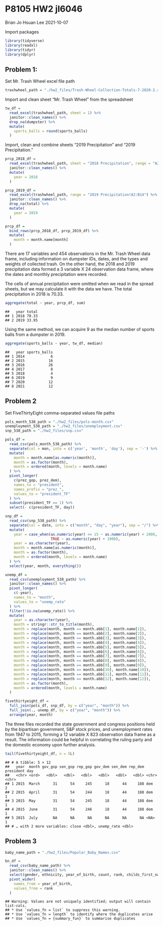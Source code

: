 P8105 HW2 jl6046
================
Brian Jo Hsuan Lee
2021-10-07

Import packages

``` r
library(tidyverse)
library(readxl)
library(tidyr)
library(dplyr)
```

## Problem 1:

Set Mr. Trash Wheel excel file path

``` r
trashwheel_path = "./hw2_files/Trash-Wheel-Collection-Totals-7-2020-2.xlsx"
```

Import and clean sheet “Mr. Trash Wheel” from the spreadsheet

``` r
tw_df = 
  read_excel(trashwheel_path, sheet = 1) %>%
  janitor::clean_names() %>%
  drop_na(dumpster) %>%
  mutate(
    sports_balls = round(sports_balls)
  )
```

Import, clean and combine sheets “2019 Precipitation” and “2019
Precipitation.”

``` r
prcp_2018_df = 
  read_excel(trashwheel_path, sheet = "2018 Precipitation", range = "A2:B14") %>%
  janitor::clean_names() %>%
  mutate(
    year = 2018
  )

prcp_2019_df = 
  read_excel(trashwheel_path, range = "2019 Precipitation!A2:B14") %>%
  janitor::clean_names() %>%
  drop_na(total) %>%
  mutate(
    year = 2019
  )

prcp_df =
  bind_rows(prcp_2018_df, prcp_2019_df) %>%
  mutate(
    month = month.name[month]
  )
```

There are 17 variables and 454 observations in the Mr. Trash Wheel data
frame, including information on dumpster IDs, dates, and the types and
weights of collected trash. On the other hand, the 2018 and 2019
precipitation data formed a 3 variable X 24 observation data frame,
where the dates and monthly precipitation were recorded.

The cells of annual precipitation were omitted when we read in the
spread sheets, but we may calculate it with the data we have. The total
precipitation in 2018 is 70.33.

``` r
aggregate(total ~ year, prcp_df, sum)
```

    ##   year total
    ## 1 2018 70.33
    ## 2 2019 33.95

Using the same method, we can acquire 9 as the median number of sports
balls from a dumpster in 2019.

``` r
aggregate(sports_balls ~ year, tw_df, median)
```

    ##   year sports_balls
    ## 1 2014            6
    ## 2 2015           16
    ## 3 2016           26
    ## 4 2017            8
    ## 5 2018            4
    ## 6 2019            9
    ## 7 2020           12
    ## 8 2021           12

## Problem 2

Set FiveThirtyEight comma-separated values file paths

``` r
pols_month_538_path = "./hw2_files/pols-month.csv"
unemployment_538_path = "./hw2_files/unemployment.csv"
snp_538_path = "./hw2_files/snp.csv"
```

``` r
pols_df = 
  read_csv(pols_month_538_path) %>% 
  separate(col = mon, into = c('year', 'month', 'day'), sep = '-') %>% 
  mutate(
    month = month.name[as.numeric(month)],
    month = as.factor(month),
    month = ordered(month, levels = month.name)
  ) %>%
  pivot_longer(
    c(prez_gop, prez_dem),
    names_to = "president",
    names_prefix = "prez_",
    values_to = "president_TF"
  ) %>% 
  subset(president_TF == 1) %>% 
  select(- c(president_TF, day))
```

``` r
snp_df = 
  read_csv(snp_538_path) %>% 
  separate(col = date, into = c("month", "day", "year"), sep = "/") %>% 
  mutate(
    year = case_when(as.numeric(year) <= 15 ~ as.numeric(year) + 2000,
                     TRUE ~ as.numeric(year) + 1900), 
    year = as.character(year),
    month = month.name[as.numeric(month)],
    month = as.factor(month),
    month = ordered(month, levels = month.name)
  ) %>% 
  select(year, month, everything())
```

``` r
unemp_df = 
  read_csv(unemployment_538_path) %>%
  janitor::clean_names() %>% 
  pivot_longer(
    c(-year),
    names_to = "month",
    values_to = "unemp_rate"
  ) %>% 
  filter(!is.na(unemp_rate)) %>% 
  mutate(
    year = as.character(year),
    month = stringr::str_to_title(month),
    month = replace(month, month == month.abb[1], month.name[1]), 
    month = replace(month, month == month.abb[2], month.name[2]), 
    month = replace(month, month == month.abb[3], month.name[3]),
    month = replace(month, month == month.abb[4], month.name[4]), 
    month = replace(month, month == month.abb[5], month.name[5]), 
    month = replace(month, month == month.abb[6], month.name[6]),
    month = replace(month, month == month.abb[7], month.name[7]), 
    month = replace(month, month == month.abb[8], month.name[8]), 
    month = replace(month, month == month.abb[9], month.name[9]),
    month = replace(month, month == month.abb[10], month.name[10]), 
    month = replace(month, month == month.abb[11], month.name[11]), 
    month = replace(month, month == month.abb[12], month.name[12]),
    month = as.factor(month),
    month = ordered(month, levels = month.name)
  )
```

``` r
fivethirtyeight_df =
  full_join(pols_df, snp_df, by = c("year", "month")) %>%
  full_join(., unemp_df, by = c("year", "month")) %>% 
  arrange(year, month)
```

The three files recorded the state government and congress positions
held by the bipartisan government, S&P stock prices, and unemployment
rates from 1947 to 2015, forming a 12 variable X 823 observation data
frame as a result. The information could be helpful in correlating the
ruling party and the domestic economy upon further analysis.

``` r
tail(fivethirtyeight_df, n = 5L)
```

    ## # A tibble: 5 × 12
    ##   year  month gov_gop sen_gop rep_gop gov_dem sen_dem rep_dem president day  
    ##   <chr> <ord>   <dbl>   <dbl>   <dbl>   <dbl>   <dbl>   <dbl> <chr>     <chr>
    ## 1 2015  March      31      54     245      18      44     188 dem       2    
    ## 2 2015  April      31      54     244      18      44     188 dem       1    
    ## 3 2015  May        31      54     245      18      44     188 dem       1    
    ## 4 2015  June       31      54     246      18      44     188 dem       1    
    ## 5 2015  July       NA      NA      NA      NA      NA      NA <NA>      1    
    ## # … with 2 more variables: close <dbl>, unemp_rate <dbl>

## Problem 3

``` r
baby_name_path = "./hw2_files/Popular_Baby_Names.csv"
```

``` r
bn_df = 
  read_csv(baby_name_path) %>% 
  janitor::clean_names() %>% 
  select(gender, ethnicity, year_of_birth, count, rank, childs_first_name) %>% 
  pivot_wider(
    names_from = year_of_birth,
    values_from = rank
  )
```

    ## Warning: Values are not uniquely identified; output will contain list-cols.
    ## * Use `values_fn = list` to suppress this warning.
    ## * Use `values_fn = length` to identify where the duplicates arise
    ## * Use `values_fn = {summary_fun}` to summarise duplicates
